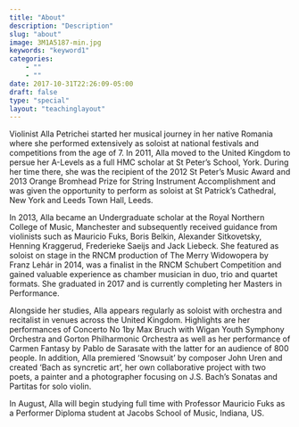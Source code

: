 ```yaml
---
title: "About"
description: "Description"
slug: "about"
image: 3M1A5187-min.jpg
keywords: "keyword1"
categories: 
    - ""
    - ""
date: 2017-10-31T22:26:09-05:00
draft: false
type: "special"
layout: "teachinglayout"
---
```


Violinist Alla Petrichei started her musical journey in her native Romania where she performed extensively as soloist at national festivals and competitions from the age of 7. In 2011, Alla moved to the United Kingdom to persue her A-Levels as a full HMC scholar at St Peter’s School, York. During her time there, she was the recipient of the 2012 St Peter’s Music Award and 2013 Orange Bromhead Prize for String Instrument Accomplishment and was given the opportunity to perform as soloist at St Patrick’s Cathedral, New York and Leeds Town Hall, Leeds.

In 2013, Alla became an Undergraduate scholar at the Royal Northern College of Music, Manchester and subsequently received guidance from violinists such as Mauricio Fuks, Boris Belkin, Alexander Sitkovetsky, Henning Kraggerud, Frederieke Saeijs and Jack Liebeck. She featured as soloist on stage in the RNCM production of The Merry Widowopera by Franz Lehár in 2014, was a finalist in the RNCM Schubert Competition and gained valuable experience as chamber musician in duo, trio and quartet formats. She graduated in 2017 and is currently completing her Masters in Performance.

Alongside her studies, Alla appears regularly as soloist with orchestra and recitalist in venues across the United Kingdom. Highlights are her performances of Concerto No 1by Max Bruch with Wigan Youth Symphony Orchestra and Gorton Philharmonic Orchestra as well as her performance of Carmen Fantasy by Pablo de Sarasate with the latter for an audience of 800 people. In addition, Alla premiered ‘Snowsuit’ by composer John Uren and created ‘Bach as syncretic art’, her own collaborative project with two poets, a painter and a photographer focusing on J.S. Bach’s Sonatas and Partitas for solo violin.

In August, Alla will begin studying full time with Professor Mauricio Fuks as a Performer Diploma student at Jacobs School of Music, Indiana, US.